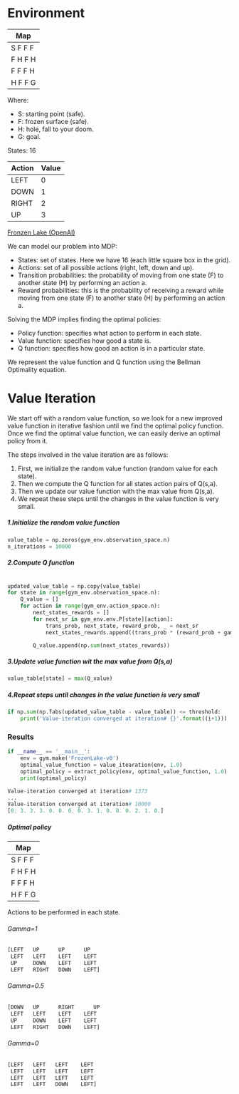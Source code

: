 # Environment

|   Map    |
|----------|
| S F F F  |
| F H F H  |
| F F F H  |
| H F F G  |
Where:
* S: starting point (safe).
* F: frozen surface (safe).
* H: hole, fall to your doom.
* G: goal.

States: 16

|Action|Value|
|------|-----|
| LEFT |  0  |
| DOWN |  1  |
| RIGHT|  2  |
|  UP  |  3  |



[Fronzen Lake (OpenAI)](https://gym.openai.com/envs/FrozenLake-v0/)

We can model our problem into MDP:
* States: set of states. Here we have 16 (each little square box in the grid).
* Actions: set of all possible actions (right, left, down and up).
* Transition probabilities: the probability of moving from one state (F) to another state (H) by performing an action a.
* Reward probabilities: this is the probability of receiving a reward while moving from one state (F) to another state (H) by performing an action a.


Solving the MDP implies finding the optimal policies:
* Policy function: specifies what action to perform in each state.
* Value function: specifies how good a state is.
* Q function: specifies how good an action is in a particular state.

We represent the value function and Q function using the Bellman Optimality equation.

# Value Iteration
We start off with a random value function, so we look for a new improved value function in iterative fashion until we find the optimal policy function. Once we find the optimal value function, we can easily derive an optimal policy from it.

The steps involved in the value iteration are as follows:
1. First, we initialize the random value function (random value for each state).
2. Then we compute the Q function for all states action pairs of Q(s,a).
3. Then we update our value function with the max value from Q(s,a).
4. We repeat these steps until the changes in the value function is very small.

##### 1.Initialize the random value function
```python
value_table = np.zeros(gym_env.observation_space.n)
n_iterations = 10000
```

##### 2.Compute Q function
```python

updated_value_table = np.copy(value_table)
for state in range(gym_env.observation_space.n):
    Q_value = []
    for action in range(gym_env.action_space.n):
        next_states_rewards = []
        for next_sr in gym_env.env.P[state][action]:
            trans_prob, next_state, reward_prob, _ = next_sr
            next_states_rewards.append((trans_prob * (reward_prob + gamma * updated_value_table[next_state])))

        Q_value.append(np.sum(next_states_rewards))
```

##### 3.Update value function wit the max value from Q(s,a)
```python
value_table[state] = max(Q_value)
```

##### 4.Repeat steps until changes in the value function is very small
```python
if np.sum(np.fabs(updated_value_table - value_table)) <= threshold:
    print('Value-iteration converged at iteration# {}'.format((i+1)))
```

### Results

```python
if __name__ == '__main__':
    env = gym.make('FrozenLake-v0')
    optimal_value_function = value_itearation(env, 1.0)
    optimal_policy = extract_policy(env, optimal_value_function, 1.0)
    print(optimal_policy)
```

```python
Value-iteration converged at iteration# 1373
...
Value-iteration converged at iteration# 10000
[0. 3. 3. 3. 0. 0. 0. 0. 3. 1. 0. 0. 0. 2. 1. 0.]
```
##### Optimal policy

|          Map             |
|--------------------------|
| S     F       F       F  |
| F     H       F       H  |
| F     F       F       H  |
| H     F       F       G  |

Actions to be performed in each state.
###### Gamma=1
```python
[LEFT   UP      UP      UP 
 LEFT   LEFT    LEFT    LEFT 
 UP     DOWN    LEFT    LEFT 
 LEFT   RIGHT   DOWN    LEFT]
```
###### Gamma=0.5
```python
[DOWN   UP      RIGHT      UP 
 LEFT   LEFT    LEFT    LEFT 
 UP     DOWN    LEFT    LEFT 
 LEFT   RIGHT   DOWN    LEFT]
```
###### Gamma=0
```python
[LEFT   LEFT   LEFT    LEFT 
 LEFT   LEFT   LEFT    LEFT 
 LEFT   LEFT   LEFT    LEFT 
 LEFT   LEFT   DOWN    LEFT]
```